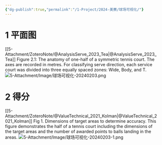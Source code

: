```yaml
---
{"dg-publish":true,"permalink":"/1-Project/2024-美赛/球场可视化/"}
---
```



# 1 平面图
[[5-Attachment/ZoteroNote/@AnalysisServe_2023_Tea\|@AnalysisServe_2023_Tea]]
Figure 2.1: The anatomy of one-half of a symmetric tennis court. The axes are recorded
in metres. For classifying serve direction, each service court was divided into three equally
spaced zones: Wide, Body, and T.
![5-Attachment/Image/球场可视化-20240203.png](/img/user/5-Attachment/Image/%E7%90%83%E5%9C%BA%E5%8F%AF%E8%A7%86%E5%8C%96-20240203.png)
# 2 得分
[[5-Attachment/ZoteroNote/@ValueTechnical_2021_Kolman\|@ValueTechnical_2021_Kolman]]
Fig 1. Dimensions of target areas to determine accuracy. This figure demonstrates the half of a tennis court
including the dimensions of the target areas and the number of awarded points to balls landing in the areas.
![5-Attachment/Image/球场可视化-20240203-1.png](/img/user/5-Attachment/Image/%E7%90%83%E5%9C%BA%E5%8F%AF%E8%A7%86%E5%8C%96-20240203-1.png)